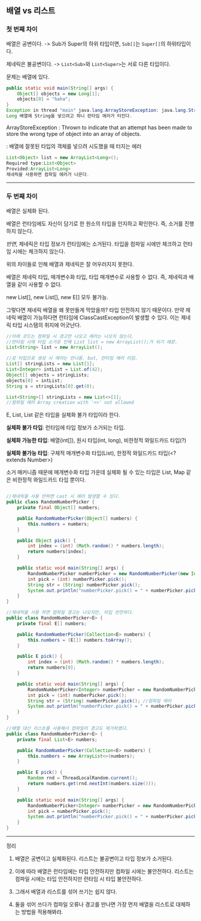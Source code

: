 ## 배열 vs 리스트



### 첫 번째 차이

배열은 공변이다. -> Sub가 Super의 하위 타입이면, ```Sub[]```는 ```Super[]```의 하위타입이다.

제네릭은 불공변이다. -> ```List<Sub>```와 ```List<Super>```는 서로 다른 타입이다.

문제는 배열에 있다.

```java
public static void main(String[] args) {
    Object[] objects = new Long[1];
    objects[0] = "haha";
}
Exception in thread "main" java.lang.ArrayStoreException: java.lang.String
Long 배열에 String을 넣으려고 하니 런타임 에러가 터진다.
``` 



ArrayStoreException : Thrown to indicate that an attempt has been made to store the wrong type of object into an array of objects.

: 배열에 잘못된 타입의 객체를 넣으려 시도했을 때 터지는 에러


```java
List<Object> list = new ArrayList<Long>();
Required type:List<Object>
Provided:ArrayList<Long>
제네릭을 사용하면 컴파일 에러가 나온다.
```


---------------------------

### 두 번째 차이

배열은 실체화 된다.

배열은 런타임에도 자신이 담기로 한 원소의 타입을 인지하고 확인한다. 즉, 소거를 진행하지 않는다.

*반면*, 제네릭은 타입 정보가 런타임에는 소거된다. 타입을 컴파일 시에만 체크하고 런타임 시에는 체크하지 않는다.





위의 차이들로 인해 배열과 제네릭은 잘 어우러지지 못한다.

배열은 제네릭 타입, 매개변수화 타입, 타입 매개변수로 사용할 수 없다. 즉, 제네릭과 배열을 같이 사용할 수 없다.

new List<E>[], new List<String>[], new E[] 모두 불가능.

그렇다면 제네릭 배열을 왜 못만들게 막았을까? 타입 안전하지 않기 때문이다. 만약 제네릭 배열이 가능하다면 런타임에 ClassCastException이 발생할 수 있다. 이는 제네릭 타입 시스템의 취지에 어긋난다.
```java
//아래 코드는 컴파일 시 경고만 나오고 에러는 나오지 않는다.
//런타임 시에 타입 소거로 인해 List list = new ArrayList();가 되기 때문.
List<String> list = new ArrayList();

//로 타입으로 생성 시 에러는 안나옴. but, 런타임 에러 터짐.
List[] stringLists = new List[1];
List<Integer> intList = List.of(42);
Object[] objects = stringLists;
objects[0] = intList;
String s = stringLists[0].get(0);

List<String>[] stringLists = new List<>[1];
//컴파일 에러 Array creation with '<>' not allowed
```



E, List<E>, List<String> 같은 타입을 실체화 불가 타입이라 한다.

__실체화 불가 타입__: 런타임에 타입 정보가 소거되는 타입.

__실체화 가능한 타입__: 배열(int[]), 원시 타입(int, long), 비한정적 와일드카드 타입(?)

__실체화 불가능 타입__: 구체적 매개변수화 타입(List<String>), 한정적 와일드카드 타입(<? extends Number>)



소거 매커니즘 때문에 매개변수화 타입 가운데 실체화 될 수 있는 타입은 List<?>, Map<?,?> 같은 비한정적 와일드카드 타입 뿐이다.




```java

//제네릭을 사용 안하면 cast 시 에러 발생할 수 있다.
public class RandomNumberPicker {
    private final Object[] numbers;

    public RandomNumberPicker(Object[] numbers) {
        this.numbers = numbers;
    }

    public Object pick() {
        int index = (int) (Math.random() * numbers.length);
        return numbers[index];
    }

    public static void main(String[] args) {
        RandomNumberPicker numberPicker = new RandomNumberPicker(new Integer[]{1, 2, 3, 4, 5});
        int pick = (int) numberPicker.pick();
        String str = (String) numberPicker.pick();
        System.out.println("numberPicker.pick() = " + numberPicker.pick());
    }
}

//제네릭을 사용 하면 컴파일 경고는 나오지만, 타입 안전하다.
public class RandomNumberPicker<E> {
    private final E[] numbers;

    public RandomNumberPicker(Collection<E> numbers) {
        this.numbers = (E[]) numbers.toArray();
    }

    public E pick() {
        int index = (int) (Math.random() * numbers.length);
        return numbers[0];
    }

    public static void main(String[] args) {
        RandomNumberPicker<Integer> numberPicker = new RandomNumberPicker<>(List.of(1, 2, 3));
        int pick = (int) numberPicker.pick();
        String str = (String) numberPicker.pick(); //컴파일 에러
        System.out.println("numberPicker.pick() = " + numberPicker.pick());
    }
}

//배열 대신 리스트를 사용해서 컴파일러 경고도 제거하였다.
public class RandomNumberPicker<E> {
    private final List<E> numbers;

    public RandomNumberPicker(Collection<E> numbers) {
        this.numbers = new ArrayList<>(numbers);
    }

    public E pick() {
        Random rnd = ThreadLocalRandom.current();
        return numbers.get(rnd.nextInt(numbers.size()));
    }

    public static void main(String[] args) {
        RandomNumberPicker<Integer> numberPicker = new RandomNumberPicker<>(List.of(1, 2, 3));
        int pick = numberPicker.pick();
        System.out.println("numberPicker.pick() = " + numberPicker.pick());
    }
}
```
-----------------------
정리

1. 배열은 공변이고 실체화된다. 리스트는 불공변이고 타입 정보가 소거된다.

2. 이에 따라 배열은 런타임에는 타입 안전하지만 컴파일 시에는 불안전하다. 리스트는 컴파일 시에는 타입 안전하지만 런타임 시 타입 불안전하다.

3. 그래서 배열과 리스트를 섞어 쓰기는 쉽지 않다.

4. 둘을 섞어 쓰다가 컴파일 오류나 경고를 만나면 가장 먼저 배열을 리스트로 대체하는 방법을 적용해봐라.
